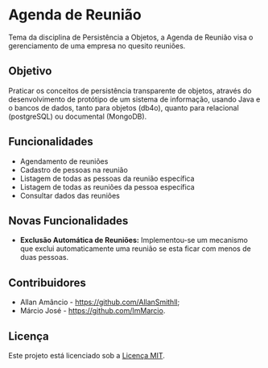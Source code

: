 # Agenda de Reunião
Tema da disciplina de Persistência a Objetos, a Agenda de Reunião visa o gerenciamento de uma empresa no quesito reuniões.

## Objetivo
Praticar os conceitos de persistência transparente de objetos, através do
desenvolvimento de protótipo de um sistema de informação, usando Java e o bancos 
de dados, tanto para objetos (db4o), quanto para relacional (postgreSQL) ou documental (MongoDB).

## Funcionalidades
- Agendamento de reuniões
- Cadastro de pessoas na reunião
- Listagem de todas as pessoas da reunião específica
- Listagem de todas as reuniões da pessoa específica
- Consultar dados das reuniões

## Novas Funcionalidades
- **Exclusão Automática de Reuniões:** Implementou-se um mecanismo que exclui automaticamente uma reunião se esta ficar com menos de duas pessoas.

## Contribuidores
- Allan Amâncio - https://github.com/AllanSmithll;
- Márcio José - https://github.com/ImMarcio.

## Licença
Este projeto está licenciado sob a [Licença MIT](https://opensource.org/license/mit/).
